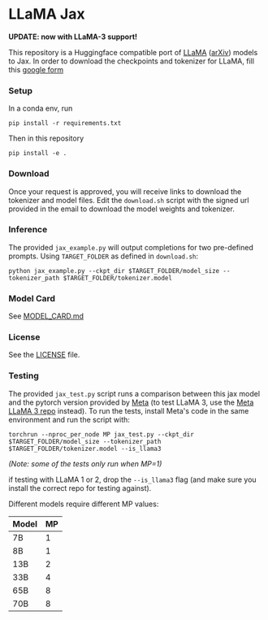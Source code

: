 # LLaMA Jax

**UPDATE: now with LLaMA-3 support!**

This repository is a Huggingface compatible port of [LLaMA](https://ai.facebook.com/blog/large-language-model-llama-meta-ai/) ([arXiv](https://arxiv.org/abs/2302.13971v1)) models to Jax.
In order to download the checkpoints and tokenizer for LLaMA, fill this [google form](https://forms.gle/jk851eBVbX1m5TAv5)

### Setup
In a conda env, run
```
pip install -r requirements.txt
```
Then in this repository
```
pip install -e .
```

### Download
Once your request is approved, you will receive links to download the tokenizer and model files.
Edit the `download.sh` script with the signed url provided in the email to download the model weights and tokenizer.

### Inference
The provided `jax_example.py` will output completions for two pre-defined prompts. Using `TARGET_FOLDER` as defined in `download.sh`:
```
python jax_example.py --ckpt_dir $TARGET_FOLDER/model_size --tokenizer_path $TARGET_FOLDER/tokenizer.model
```

### Model Card
See [MODEL_CARD.md](MODEL_CARD.md)

### License
See the [LICENSE](LICENSE) file.

### Testing
The provided `jax_test.py` script runs a comparison between this jax model and the pytorch version provided by [Meta](https://github.com/facebookresearch/llama) (to test LLaMA 3, use the [Meta LLaMA 3 repo](https://github.com/meta-llama/llama3) instead). To run the tests, install Meta's code in the same environment and run the script with:

```
torchrun --nproc_per_node MP jax_test.py --ckpt_dir $TARGET_FOLDER/model_size --tokenizer_path $TARGET_FOLDER/tokenizer.model --is_llama3
```
*(Note: some of the tests only run when MP=1)*

if testing with LLaMA 1 or 2, drop the `--is_llama3` flag (and make sure you install the correct repo for testing against).

Different models require different MP values:

|  Model | MP |
|--------|----|
| 7B     | 1  |
| 8B     | 1  |
| 13B    | 2  |
| 33B    | 4  |
| 65B    | 8  |
| 70B    | 8  |
